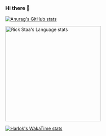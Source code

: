 ### Hi there 👋

[![Anurag's GitHub stats](https://github-readme-stats.vercel.app/api?username=JoeJoeflyn&show_icons=true&theme=radical)](https://github.com/anuraghazra/github-readme-stats) 
<!--![Top Langs](https://github-readme-stats.vercel.app/api/top-langs/?username=JoeJoeflyn&layout=compact&theme=radical)-->
<img height=300 width=300 src="https://github-readme-stats-git-master-rstaa-rickstaa.vercel.app/api/top-langs/?username=rickstaa&layout=compact&langs_count=10&hide_border=1&role=OWNER,COLLABORATOR&theme=dark#gh-dark-mode-only" alt="Rick Staa's Language stats" />
</a>

[![Harlok's WakaTime stats](https://github-readme-stats.vercel.app/api/wakatime?username=Joe_juicer03&layout=compact&theme=radical)](https://github.com/anuraghazra/github-readme-stats)
<!--
**JoeJoeflyn/JoeJoeflyn** is a ✨ _special_ ✨ repository because its `README.md` (this file) appears on your GitHub profile.

Here are some ideas to get you started:

- 🔭 I’m currently working on ...
- 🌱 I’m currently learning ...
- 👯 I’m looking to collaborate on ...
- 🤔 I’m looking for help with ...
- 💬 Ask me about ...
- 📫 How to reach me: ...
- 😄 Pronouns: ...
- ⚡ Fun fact: ...
-->
